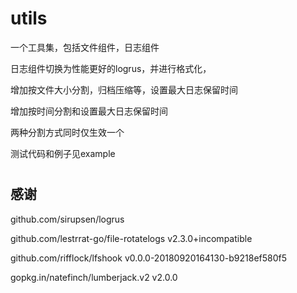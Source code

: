 # utils

一个工具集，包括文件组件，日志组件

日志组件切换为性能更好的logrus，并进行格式化，

增加按文件大小分割，归档压缩等，设置最大日志保留时间

增加按时间分割和设置最大日志保留时间

两种分割方式同时仅生效一个

测试代码和例子见example


#

## 感谢

github.com/sirupsen/logrus

github.com/lestrrat-go/file-rotatelogs v2.3.0+incompatible

github.com/rifflock/lfshook v0.0.0-20180920164130-b9218ef580f5

gopkg.in/natefinch/lumberjack.v2 v2.0.0
